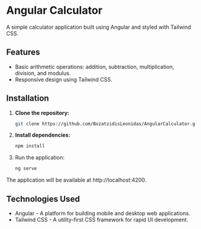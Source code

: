 # Angular Calculator

A simple calculator application built using Angular and styled with Tailwind CSS.


## Features

- Basic arithmetic operations: addition, subtraction, multiplication, division, and modulus.
- Responsive design using Tailwind CSS.

## Installation

1. **Clone the repository:**

   ```bash
   git clone https://github.com/BozatzidisLeonidas/AngularCalculator.git
   
2. **Install dependencies:**
   ```bash
   npm install
3. Run the application:
   ```bash
   ng serve

The application will be available at http://localhost:4200.

## Technologies Used
   - Angular - A platform for building mobile and desktop web applications.
   - Tailwind CSS - A utility-first CSS framework for rapid UI development.
